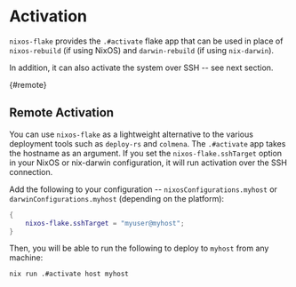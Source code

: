 
# Activation

`nixos-flake` provides the `.#activate` flake app that can be used in place of `nixos-rebuild` (if using NixOS) and `darwin-rebuild` (if using `nix-darwin`).

In addition, it can also activate the system over SSH -- see next section.

{#remote}
## Remote Activation

You can use `nixos-flake` as a lightweight alternative to the various deployment tools such as `deploy-rs` and `colmena`. The `.#activate` app takes the hostname as an argument. If you set the `nixos-flake.sshTarget` option in your NixOS or nix-darwin configuration, it will run activation over the SSH connection.

Add the following to your configuration -- `nixosConfigurations.myhost` or `darwinConfigurations.myhost` (depending on the platform):

```nix
{
    nixos-flake.sshTarget = "myuser@myhost";
}
```

Then, you will be able to run the following to deploy to `myhost` from any machine:

```sh
nix run .#activate host myhost
```
